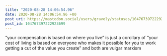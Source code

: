 ```yaml
---
title: "2020-08-28 14:06:54.96"
date: 2020-08-28 14:06:54.96 +00
post_uri: https://mastodon.social/users/gravely/statuses/104767397222923699
post_id: 104767397222923699
---
```

“your compensation is based on where you live” is just a corollary of “your cost of living is based on everyone who makes it possible for you to work getting a cut of the value you create” and both are vulgar marxism


